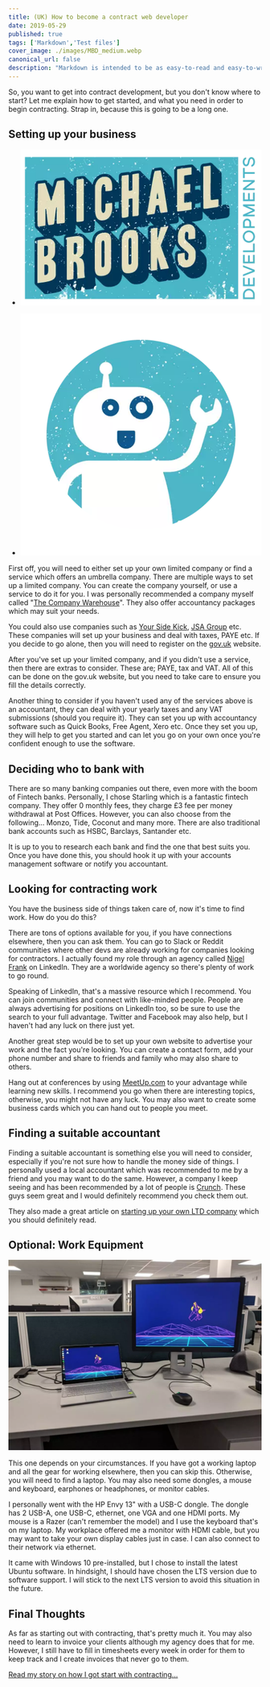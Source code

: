 ```yaml
---
title: (UK) How to become a contract web developer
date: 2019-05-29
published: true
tags: ['Markdown','Test files']
cover_image: ./images/MBD_medium.webp
canonical_url: false
description: "Markdown is intended to be as easy-to-read and easy-to-write as is feasible. Readability, however, is emphasized above all else. A Markdown-formatted document should be publishable as-is, as plain text, without looking like it's been marked up with tags or formatting instructions."
---
```


So, you want to get into contract development, but you don't know where to start? Let me explain how to get started, and what you need in order to begin contracting. Strap in, because this is going to be a long one.

## Setting up your business

- ![](./images/MBD_medium-1.webp)
    
- ![](./images/robot_medium.webp)
    

First off, you will need to either set up your own limited company or find a service which offers an umbrella company. There are multiple ways to set up a limited company. You can create the company yourself, or use a service to do it for you. I was personally recommended a company myself called "[The Company Warehouse](https://www.thecompanywarehouse.co.uk)". They also offer accountancy packages which may suit your needs.

You could also use companies such as [Your Side Kick](https://www.yoursidekick.co.uk/limited-company/), [JSA Group](https://www.jsagroup.co.uk/) etc. These companies will set up your business and deal with taxes, PAYE etc. If you decide to go alone, then you will need to register on the [gov.uk](https://www.gov.uk/set-up-limited-company) website.

After you've set up your limited company, and if you didn't use a service, then there are extras to consider. These are; PAYE, tax and VAT. All of this can be done on the gov.uk website, but you need to take care to ensure you fill the details correctly.

Another thing to consider if you haven't used any of the services above is an accountant, they can deal with your yearly taxes and any VAT submissions (should you require it). They can set you up with accountancy software such as Quick Books, Free Agent, Xero etc. Once they set you up, they will help to get you started and can let you go on your own once you're confident enough to use the software.

## Deciding who to bank with

There are so many banking companies out there, even more with the boom of Fintech banks. Personally, I chose Starling which is a fantastic fintech company. They offer 0 monthly fees, they charge £3 fee per money withdrawal at Post Offices. However, you can also choose from the following... Monzo, Tide, Coconut and many more. There are also traditional bank accounts such as HSBC, Barclays, Santander etc.

It is up to you to research each bank and find the one that best suits you. Once you have done this, you should hook it up with your accounts management software or notify you accountant.

## Looking for contracting work

You have the business side of things taken care of, now it's time to find work. How do you do this?

There are tons of options available for you, if you have connections elsewhere, then you can ask them. You can go to Slack or Reddit communities where other devs are already working for companies looking for contractors. I actually found my role through an agency called [Nigel Frank](https://www.nigelfrank.com/) on LinkedIn. They are a worldwide agency so there's plenty of work to go round.

Speaking of LinkedIn, that's a massive resource which I recommend. You can join communities and connect with like-minded people. People are always advertising for positions on LinkedIn too, so be sure to use the search to your full advantage. Twitter and Facebook may also help, but I haven't had any luck on there just yet.

Another great step would be to set up your own website to advertise your work and the fact you're looking. You can create a contact form, add your phone number and share to friends and family who may also share to others.

Hang out at conferences by using [MeetUp.com](https://www.meetup.com/) to your advantage while learning new skills. I recommend you go when there are interesting topics, otherwise, you might not have any luck. You may also want to create some business cards which you can hand out to people you meet.

## Finding a suitable accountant

Finding a suitable accountant is something else you will need to consider, especially if you're not sure how to handle the money side of things. I personally used a local accountant which was recommended to me by a friend and you may want to do the same. However, a company I keep seeing and has been recommended by a lot of people is [Crunch](https://www.crunch.co.uk). These guys seem great and I would definitely recommend you check them out.

They also made a great article on [starting up your own LTD company](https://www.crunch.co.uk/knowledge/company-structure/setting-up-a-limited-company/) which you should definitely read.

## Optional: Work Equipment

![](./images/IMG_20190528_074537.webp)

This one depends on your circumstances. If you have got a working laptop and all the gear for working elsewhere, then you can skip this. Otherwise, you will need to find a laptop. You may also need some dongles, a mouse and keyboard, earphones or headphones, or monitor cables.

I personally went with the HP Envy 13" with a USB-C dongle. The dongle has 2 USB-A, one USB-C, ethernet, one VGA and one HDMI ports. My mouse is a Razer (can't remember the model) and I use the keyboard that's on my laptop. My workplace offered me a monitor with HDMI cable, but you may want to take your own display cables just in case. I can also connect to their network via ethernet.

It came with Windows 10 pre-installed, but I chose to install the latest Ubuntu software. In hindsight, I should have chosen the LTS version due to software support. I will stick to the next LTS version to avoid this situation in the future.

## Final Thoughts

As far as starting out with contracting, that's pretty much it. You may also need to learn to invoice your clients although my agency does that for me. However, I still have to fill in timesheets every week in order for them to keep track and I create invoices that never go to them.

[Read my story on how I got start with contracting...](/this-month-has-been-weird-for-me)
